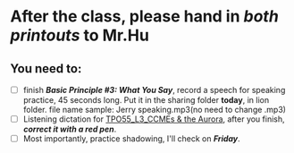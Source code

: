 # After the class, please hand in **_both printouts_** to Mr.Hu
## You need to:
- [ ] finish **_Basic Principle #3: What You Say_**, record a speech for speaking practice, 45 seconds long. Put it in the sharing folder **today**, in lion folder. file name sample: Jerry speaking.mp3(no need to change .mp3)
- [ ] Listening dictation for [TPO55_L3_CCMEs & the Aurora](https://t.weixue100.com/toefl/listening/61770.html), after you finish, **_correct it with a red pen_**. 
- [ ] Most importantly, practice shadowing, I'll check on **_Friday_**. 
